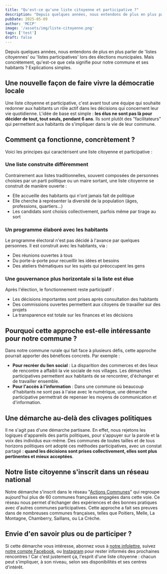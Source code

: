 ```yaml
---
title: "Qu'est-ce qu'une liste citoyenne et participative ?"
description: "Depuis quelques années, nous entendons de plus en plus parler de 'listes citoyennes' ou 'listes participatives' lors des élections municipales. Mais concrètement, qu'est-ce que cela signifie pour notre commune et ses habitants ? Explications simples."
pubDate: 2025-05-09
author: 'MCCP'
image: '/assets/img/liste-citoyenne.png'
tags: ['test']
draft: false
---
```


Depuis quelques années, nous entendons de plus en plus parler de 'listes citoyennes' ou 'listes participatives' lors des élections municipales. Mais concrètement, qu'est-ce que cela signifie pour notre commune et ses habitants ? Explications simples.

## Une nouvelle façon de faire vivre la démocratie locale

Une liste citoyenne et participative, c'est avant tout une équipe qui souhaite redonner aux habitants un rôle actif dans les décisions qui concernent leur vie quotidienne.
L'idée de base est simple : **les élus ne sont pas là pour décider de tout, tout seuls, pendant 6 ans**. Ils sont plutôt des "facilitateurs" qui permettent aux habitants de s'impliquer dans la vie de leur commune.

## Comment ça fonctionne, concrètement ?

Voici les principes qui caractérisent une liste citoyenne et participative :

### <div class="strong">Une liste construite différemment</div>

Contrairement aux listes traditionnelles, souvent composées de personnes choisies par un parti politique ou un maire sortant, une liste citoyenne se construit de manière ouverte :

- Elle accueille des habitants qui n'ont jamais fait de politique
- Elle cherche à représenter la diversité de la population (âges, professions, quartiers...)
- Les candidats sont choisis collectivement, parfois même par tirage au sort

### <div class="strong">Un programme élaboré avec les habitants</div>

Le programme électoral n'est pas décidé à l'avance par quelques personnes. Il est construit avec les habitants, via :

- Des réunions ouvertes à tous
- Du porte-à-porte pour recueillir les idées et besoins
- Des ateliers thématiques sur les sujets qui préoccupent les gens

### <div class="strong">Une gouvernance plus horizontale si la liste est élue</div>

Après l'élection, le fonctionnement reste participatif :

- Les décisions importantes sont prises après consultation des habitants
- Des commissions ouvertes permettent aux citoyens de travailler sur des projets
- La transparence est totale sur les finances et les décisions

## Pourquoi cette approche est-elle intéressante pour notre commune ?

Dans notre commune rurale qui fait face à plusieurs défis, cette approche pourrait apporter des bénéfices concrets.
Par exemple :

- **Pour recréer du lien social** : La disparition des commerces et des lieux de rencontre a affaibli la vie sociale de nos villages. Les démarches participatives permettent aux habitants de se rencontrer, d'échanger et de travailler ensemble.
- **Pour l'accès à l'information** : Dans une commune où beaucoup d'habitants ne sont pas à l'aise avec le numérique, une démarche participative permettrait de repenser les moyens de communication et d'information.

## Une démarche au-delà des clivages politiques

Il ne s'agit pas d'une démarche partisane. En effet, nous rejetons les logiques d'appareils des partis politiques, pour s'appuyer sur la parole et la voix des individus eux-même.
Des communes de toutes tailles et de tous horizons politiques ont adopté ces méthodes participatives, avec un constat partagé : **quand les décisions sont prises collectivement, elles sont plus pertinentes et mieux acceptées**.

## Notre liste citoyenne s'inscrit dans un réseau national

Notre démarche s'inscrit dans le réseau "[Actions Communes](https://www.actionscommunes.org/)" qui regroupe aujourd'hui plus de 60 communes françaises engagées dans cette voie. Ce réseau nous permet d'échanger des expériences et des bonnes pratiques avec d'autres communes participatives.
Cette approche a fait ses preuves dans de nombreuses communes françaises, telles que Poitiers, Melle, La Montagne, Chamberry, Saillans, ou La Crèche.

## Envie d'en savoir plus ou de participer ?

Si cette démarche vous intéresse, abonnez vous à [notre infolettre](https://www.mccputanges.fr/#infolettre), suivez [notre compte Facebook](https://www.facebook.com/mccputanges), ou [Instagram](https://www.instagram.com/mccputanges) pour rester informés des prochaines rencontres !
Car c'est justement ça, l'esprit d'une liste citoyenne : chacun peut s'impliquer, à son niveau, selon ses disponibilités et ses centres d'intérêt.
